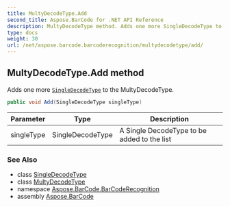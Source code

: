 ```yaml
---
title: MultyDecodeType.Add
second_title: Aspose.BarCode for .NET API Reference
description: MultyDecodeType method. Adds one more SingleDecodeType to the MultyDecodeType
type: docs
weight: 30
url: /net/aspose.barcode.barcoderecognition/multydecodetype/add/
---
```

## MultyDecodeType.Add method

Adds one more [`SingleDecodeType`](../../singledecodetype/) to the MultyDecodeType.

```csharp
public void Add(SingleDecodeType singleType)
```

| Parameter | Type | Description |
| --- | --- | --- |
| singleType | SingleDecodeType | A Single DecodeType to be added to the list |

### See Also

* class [SingleDecodeType](../../singledecodetype/)
* class [MultyDecodeType](../)
* namespace [Aspose.BarCode.BarCodeRecognition](../../multydecodetype/)
* assembly [Aspose.BarCode](../../../)



